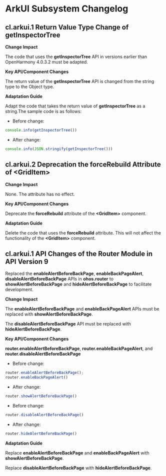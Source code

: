 # ArkUI Subsystem Changelog

## cl.arkui.1 Return Value Type Change of getInspectorTree

**Change Impact**

The code that uses the **getInspectorTree** API in versions earlier than OpenHarmony 4.0.3.2 must be adapted.

**Key API/Component Changes**

The return value of the **getInspectorTree** API is changed from the string type to the Object type.

**Adaptation Guide**

Adapt the code that takes the return value of **getInspectorTree** as a string.The sample code is as follows:

- Before change:

```typescript
console.info(getInspectorTree())
```

- After change:

```typescript
console.info(JSON.stringify(getInspectorTree())) 
```

## cl.arkui.2 Deprecation the forceRebuild Attribute of \<GridItem>

**Change Impact**

None. The attribute has no effect.

**Key API/Component Changes**

Deprecate the **forceRebuild** attribute of the **\<GridItem>** component.

**Adaptation Guide**

Delete the code that uses the **forceRebuild** attribute. This will not affect the functionality of the **\<GridItem>** component.


## cl.arkui.1 API Changes of the Router Module in API Version 9

Replaced the **enableAlertBeforeBackPage**, **enableBackPageAlert**, **disableAlertBeforeBackPage** APIs in **ohos.router** to **showAlertBeforeBackPage** and **hideAlertBeforeBackPage** to facilitate development.

**Change Impact**

The **enableAlertBeforeBackPage** and **enableBackPageAlert** APIs must be replaced with **showAlertBeforeBackPage**.

The **disableAlertBeforeBackPage** API must be replaced with **hideAlertBeforeBackPage**.

**Key API/Component Changes**

**router.enableAlertBeforeBackPage**, **router.enableBackPageAlert**, and **router.disableAlertBeforeBackPage**

* Before change:

```ts
router.enableAlertBeforeBackPage();
router.enableBackPageAlert()
```

* After change:

```ts
router.showAlertBeforeBackPage()
```

* Before change:

```ts
router.disableAlertBeforeBackPage()
```

* After change:

```ts
router.hideAlertBeforeBackPage()
```

**Adaptation Guide**

Replace **enableAlertBeforeBackPage** and **enableBackPageAlert** with **showAlertBeforeBackPage**.

Replace **disableAlertBeforeBackPage** with **hideAlertBeforeBackPage**.
